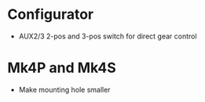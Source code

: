 # Configurator

* AUX2/3 2-pos and 3-pos switch for direct gear control

# Mk4P and Mk4S

* Make mounting hole smaller
